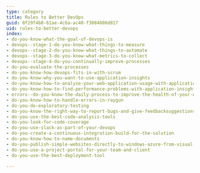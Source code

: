 ```yaml
---
type: category
title: Rules to Better DevOps
guid: 0f29f4b8-61ae-4c6a-ac40-f3084086d817
uid: rules-to-better-devops
index:
- do-you-know-what-the-goal-of-devops-is
- devops--stage-1-do-you-know-what-things-to-measure
- devops--stage-2-do-you-know-what-things-to-automate
- devops--stage-3-do-you-know-what-metrics-to-collect
- devops--stage-4-do-you-continually-improve-processes
- do-you-evaluate-the-processes
- do-you-know-how-devops-fits-in-with-scrum
- do-you-know-why-you-want-to-use-application-insights
- do-you-know-how-to-analyse-your-web-application-usage-with-application-insights
- do-you-know-how-to-find-performance-problems-with-application-insights
- errors--do-you-know-the-daily-process-to-improve-the-health-of-your-web-application
- do-you-know-how-to-handle-errors-in-raygun
- do-you-do-exploratory-testing
- do-you-know-the-right-way-to-report-bugs-and-give-feedbacksuggestions
- do-you-use-the-best-code-analysis-tools
- do-you-look-for-code-coverage
- do-you-use-slack-as-part-of-your-devops
- do-you-create-a-continuous-integration-build-for-the-solution
- do-you-know-how-to-name-documents
- do-you-publish-simple-websites-directly-to-windows-azure-from-visual-studio-online
- do-you-use-a-project-portal-for-your-team-and-client
- do-you-use-the-best-deployment-tool

---
```

<p>​​​</p>


